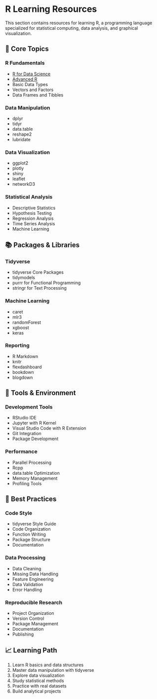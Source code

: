 # R Learning Resources

This section contains resources for learning R, a programming language specialized for statistical computing, data analysis, and graphical visualization.

## 🚀 Core Topics

### R Fundamentals
- [R for Data Science](https://r4ds.had.co.nz/)
- [Advanced R](https://adv-r.hadley.nz/)
- Basic Data Types
- Vectors and Factors
- Data Frames and Tibbles

### Data Manipulation
- dplyr
- tidyr
- data.table
- reshape2
- lubridate

### Data Visualization
- ggplot2
- plotly
- shiny
- leaflet
- networkD3

### Statistical Analysis
- Descriptive Statistics
- Hypothesis Testing
- Regression Analysis
- Time Series Analysis
- Machine Learning

## 📚 Packages & Libraries

### Tidyverse
- tidyverse Core Packages
- tidymodels
- purrr for Functional Programming
- stringr for Text Processing

### Machine Learning
- caret
- mlr3
- randomForest
- xgboost
- keras

### Reporting
- R Markdown
- knitr
- flexdashboard
- bookdown
- blogdown

## 🔧 Tools & Environment

### Development Tools
- RStudio IDE
- Jupyter with R Kernel
- Visual Studio Code with R Extension
- Git Integration
- Package Development

### Performance
- Parallel Processing
- Rcpp
- data.table Optimization
- Memory Management
- Profiling Tools

## 🎯 Best Practices

### Code Style
- tidyverse Style Guide
- Code Organization
- Function Writing
- Package Structure
- Documentation

### Data Processing
- Data Cleaning
- Missing Data Handling
- Feature Engineering
- Data Validation
- Error Handling

### Reproducible Research
- Project Organization
- Version Control
- Package Management
- Documentation
- Publishing

## 📈 Learning Path
1. Learn R basics and data structures
2. Master data manipulation with tidyverse
3. Explore data visualization
4. Study statistical methods
5. Practice with real datasets
6. Build analytical projects

